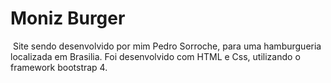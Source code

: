 # Moniz Burger

​	Site sendo desenvolvido por mim Pedro Sorroche, para uma hamburgueria localizada em Brasilia.  Foi desenvolvido com HTML e Css, utilizando o framework bootstrap 4. 
